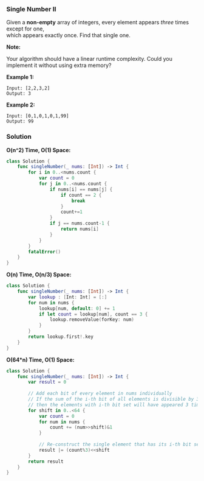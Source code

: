 
### Single Number II

Given a __non-empty__ array of integers, every element appears *three* times except for one,</br> 
which appears exactly once. Find that single one.

__Note:__

Your algorithm should have a linear runtime complexity. Could you implement it without using extra memory?

__Example 1:__
```
Input: [2,2,3,2]
Output: 3
```
__Example 2:__
```
Input: [0,1,0,1,0,1,99]
Output: 99
```

### Solution
__O(n^2) Time, O(1) Space:__
```Swift
class Solution {
    func singleNumber(_ nums: [Int]) -> Int {
        for i in 0..<nums.count {
            var count = 0
            for j in 0..<nums.count {
                if nums[i] == nums[j] {
                    if count == 2 {
                        break
                    }
                    count+=1
                }
                if j == nums.count-1 {
                    return nums[i]
                }
            }
        }
        fatalError()
    }
}
```
__O(n) Time, O(n/3) Space:__
```Swift
class Solution {
    func singleNumber(_ nums: [Int]) -> Int {
        var lookup : [Int: Int] = [:]
        for num in nums {
            lookup[num, default: 0] += 1
            if let count = lookup[num], count == 3 {
                lookup.removeValue(forKey: num)
            }
        }
        return lookup.first!.key
    }
}
```
__O(64\*n) Time, O(1) Space:__
```Swift
class Solution {
    func singleNumber(_ nums: [Int]) -> Int {
        var result = 0
        
        // Add each bit of every element in nums individually
        // If the sum of the i-th bit of all elements is divisible by 3
        // then the elements with i-th bit set will have appeared 3 times
        for shift in 0..<64 {
            var count = 0
            for num in nums {
                count += (num>>shift)&1
            }
            
            // Re-construct the single element that has its i-th bit set
            result |= (count%3)<<shift
        }
        return result
    }
}
```